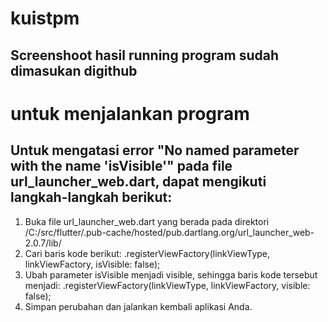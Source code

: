# kuistpm
## Screenshoot hasil running program sudah dimasukan digithub


# untuk menjalankan program
## Untuk mengatasi error "No named parameter with the name 'isVisible'" pada file url_launcher_web.dart, dapat mengikuti langkah-langkah berikut:
1. Buka file url_launcher_web.dart yang berada pada direktori /C:/src/flutter/.pub-cache/hosted/pub.dartlang.org/url_launcher_web-2.0.7/lib/
2. Cari baris kode berikut:
   .registerViewFactory(linkViewType, linkViewFactory, isVisible: false);
3. Ubah parameter isVisible menjadi visible, sehingga baris kode tersebut menjadi:
   .registerViewFactory(linkViewType, linkViewFactory, visible: false);
4. Simpan perubahan dan jalankan kembali aplikasi Anda.

